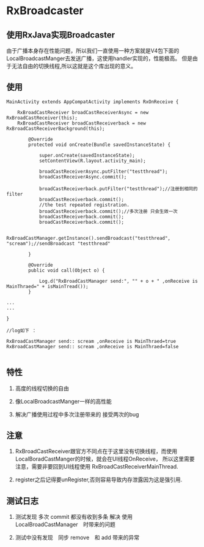 # RxBroadcaster 


## 使用RxJava实现Broadcaster 

由于广播本身存在性能问题，所以我们一直使用一种方案就是V4包下面的LocalBroadcastManger去发送广播，这使用handler实现的，性能极高。
但是由于无法自由的切换线程,所以这就是这个库出现的意义。

## 使用
```
MainActivity extends AppCompatActivity implements RxOnReceive {

    RxBroadCastReceiver broadCastReceiverAsync = new RxBroadCastReceiver(this);
    RxBroadCastReceiver broadCastReceiverback = new RxBroadCastReceiverBackground(this);
    
        @Override
        protected void onCreate(Bundle savedInstanceState) {
    
            super.onCreate(savedInstanceState);
            setContentView(R.layout.activity_main);
    
            broadCastReceiverAsync.putFilter("testthread");
            broadCastReceiverAsync.commit();
    
            broadCastReceiverback.putFilter("testthread");//注册到相同的filter
            broadCastReceiverback.commit();
            //the test repeated registration.
            broadCastReceiverback.commit();//多次注册 只会生效一次
            broadCastReceiverback.commit();
            broadCastReceiverback.commit();
    
            RxBroadCastManager.getInstance().sendBroadcast("testthread", "scream");//sendBroadcast "testthread" 
    
        }
        
        @Override
        public void call(Object o) {
        
            Log.d("RxBroadCastManager send:", "" + o + " ,onReceive is MainThraed=" + isMainTread());
        }

...
...

}
    
//log如下 ：

RxBroadCastManager send:: scream ,onReceive is MainThraed=true
RxBroadCastManager send:: scream ,onReceive is MainThraed=false


```

## 特性

1. 高度的线程切换的自由

2. 像LocalBroadcastManger一样的高性能

3. 解决广播使用过程中多次注册带来的 接受两次的bug


## 注意

1. RxBroadCastReceiver跟官方不同点在于这里没有切换线程，而使用LocalBoradCastManger的时候，就会在UI线程OnReceive，
所以这里需要注意，需要非要回到UI线程使用 RxBroadCastReceiverMainThread.

2. register之后记得要unRegister,否则容易导致内存泄露因为这是强引用.



## 测试日志　

1. 测试发现 多次 commit 都没有收到多条 解决 使用　LocalBroadCastManager　时带来的问题

2. 测试中没有发现　同步 remove　和 add 带来的异常




